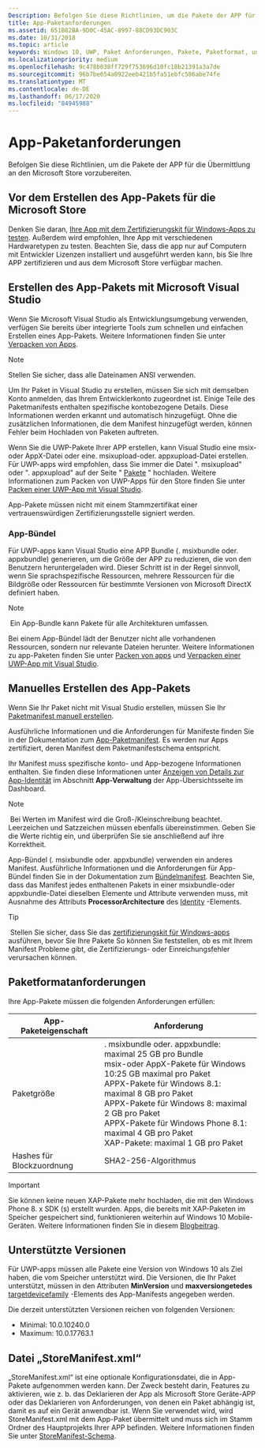 ```yaml
---
Description: Befolgen Sie diese Richtlinien, um die Pakete der APP für die Übermittlung an den Microsoft Store vorzubereiten.
title: App-Paketanforderungen
ms.assetid: 651B82BA-9D0C-45AC-8997-88CD93DC903C
ms.date: 10/31/2018
ms.topic: article
keywords: Windows 10, UWP, Paket Anforderungen, Pakete, Paketformat, unterstützte Version, übermitteln
ms.localizationpriority: medium
ms.openlocfilehash: 9c478b038ff729f753696d10fc18b21391a3a7de
ms.sourcegitcommit: 96b7be654a0922eeb421b5fa51ebfc586abe74fe
ms.translationtype: MT
ms.contentlocale: de-DE
ms.lasthandoff: 06/17/2020
ms.locfileid: "84945988"
---
```

# <a name="app-package-requirements"></a>App-Paketanforderungen

Befolgen Sie diese Richtlinien, um die Pakete der APP für die Übermittlung an den Microsoft Store vorzubereiten.

## <a name="before-you-build-your-apps-package-for-the-microsoft-store"></a>Vor dem Erstellen des App-Pakets für die Microsoft Store

Denken Sie daran, [Ihre App mit dem Zertifizierungskit für Windows-Apps zu testen](../debug-test-perf/windows-app-certification-kit.md). Außerdem wird empfohlen, Ihre App mit verschiedenen Hardwaretypen zu testen. Beachten Sie, dass die app nur auf Computern mit Entwickler Lizenzen installiert und ausgeführt werden kann, bis Sie Ihre APP zertifizieren und aus dem Microsoft Store verfügbar machen.

## <a name="building-the-app-package-using-microsoft-visual-studio"></a>Erstellen des App-Pakets mit Microsoft Visual Studio

Wenn Sie Microsoft Visual Studio als Entwicklungsumgebung verwenden, verfügen Sie bereits über integrierte Tools zum schnellen und einfachen Erstellen eines App-Pakets. Weitere Informationen finden Sie unter [Verpacken von Apps](../packaging/index.md).

> [!NOTE]
> Stellen Sie sicher, dass alle Dateinamen ANSI verwenden. 

Um Ihr Paket in Visual Studio zu erstellen, müssen Sie sich mit demselben Konto anmelden, das Ihrem Entwicklerkonto zugeordnet ist. Einige Teile des Paketmanifests enthalten spezifische kontobezogene Details. Diese Informationen werden erkannt und automatisch hinzugefügt. Ohne die zusätzlichen Informationen, die dem Manifest hinzugefügt werden, können Fehler beim Hochladen von Paketen auftreten. 

Wenn Sie die UWP-Pakete Ihrer APP erstellen, kann Visual Studio eine msix-oder AppX-Datei oder eine. msixupload-oder. appxupload-Datei erstellen. Für UWP-apps wird empfohlen, dass Sie immer die Datei ". msixupload" oder ". appxupload" auf der Seite " [Pakete](upload-app-packages.md) " hochladen. Weitere Informationen zum Packen von UWP-Apps für den Store finden Sie unter [Packen einer UWP-App mit Visual Studio](/windows/msix/package/packaging-uwp-apps).

App-Pakete müssen nicht mit einem Stammzertifikat einer vertrauenswürdigen Zertifizierungsstelle signiert werden.


### <a name="app-bundles"></a>App-Bündel

Für UWP-apps kann Visual Studio eine APP Bundle (. msixbundle oder. appxbundle) generieren, um die Größe der APP zu reduzieren, die von den Benutzern heruntergeladen wird. Dieser Schritt ist in der Regel sinnvoll, wenn Sie sprachspezifische Ressourcen, mehrere Ressourcen für die Bildgröße oder Ressourcen für bestimmte Versionen von Microsoft DirectX definiert haben.

> [!NOTE]
> Ein App-Bundle kann Pakete für alle Architekturen umfassen.

Bei einem App-Bündel lädt der Benutzer nicht alle vorhandenen Ressourcen, sondern nur relevante Dateien herunter. Weitere Informationen zu app-Paketen finden Sie unter [Packen von apps](../packaging/index.md) und [Verpacken einer UWP-App mit Visual Studio](/windows/msix/package/packaging-uwp-apps).


## <a name="building-the-app-package-manually"></a>Manuelles Erstellen des App-Pakets

Wenn Sie Ihr Paket nicht mit Visual Studio erstellen, müssen Sie Ihr [Paketmanifest manuell erstellen](https://docs.microsoft.com/uwp/schemas/appxpackage/how-to-create-a-package-manifest-manually).

Ausführliche Informationen und die Anforderungen für Manifeste finden Sie in der Dokumentation zum [App-Paketmanifest](https://docs.microsoft.com/uwp/schemas/appxpackage/appx-package-manifest). Es werden nur Apps zertifiziert, deren Manifest dem Paketmanifestschema entspricht.

Ihr Manifest muss spezifische konto- und App-bezogene Informationen enthalten. Sie finden diese Informationen unter [Anzeigen von Details zur App-Identität](view-app-identity-details.md) im Abschnitt **App-Verwaltung** der App-Übersichtsseite im Dashboard.

> [!NOTE]
> Bei Werten im Manifest wird die Groß-/Kleinschreibung beachtet. Leerzeichen und Satzzeichen müssen ebenfalls übereinstimmen. Geben Sie die Werte richtig ein, und überprüfen Sie sie anschließend auf ihre Korrektheit.


App-Bündel (. msixbundle oder. appxbundle) verwenden ein anderes Manifest. Ausführliche Informationen und die Anforderungen für App-Bündel finden Sie in der Dokumentation zum [Bündelmanifest](https://docs.microsoft.com/uwp/schemas/bundlemanifestschema/bundle-manifest). Beachten Sie, dass das Manifest jedes enthaltenen Pakets in einer msixbundle-oder appxbundle-Datei dieselben Elemente und Attribute verwenden muss, mit Ausnahme des Attributs **ProcessorArchitecture** des [Identity](https://docs.microsoft.com/uwp/schemas/appxpackage/uapmanifestschema/element-identity) -Elements.

> [!TIP]
> Stellen Sie sicher, dass Sie das [zertifizierungskit für Windows-apps](../debug-test-perf/windows-app-certification-kit.md) ausführen, bevor Sie Ihre Pakete So können Sie feststellen, ob es mit Ihrem Manifest Probleme gibt, die Zertifizierungs- oder Einreichungsfehler verursachen können.


## <a name="package-format-requirements"></a>Paketformatanforderungen

Ihre App-Pakete müssen die folgenden Anforderungen erfüllen:

| App-Paketeigenschaft | Anforderung                                                          |
|----------------------|----------------------------------------------------------------------|
| Paketgröße         | . msixbundle oder. appxbundle: maximal 25 GB pro Bundle <br>msix-oder AppX-Pakete für Windows 10:25 GB maximal pro Paket<br>APPX-Pakete für Windows 8.1: maximal 8 GB pro Paket <br> APPX-Pakete für Windows 8: maximal 2 GB pro Paket <br> APPX-Pakete für Windows Phone 8.1: maximal 4 GB pro Paket <br> XAP-Pakete: maximal 1 GB pro Paket                                                                           |
| Hashes für Blockzuordnung     | SHA2-256-Algorithmus                                                   |

> [!IMPORTANT]
> Sie können keine neuen XAP-Pakete mehr hochladen, die mit den Windows Phone 8. x SDK (s) erstellt wurden. Apps, die bereits mit XAP-Paketen im Speicher gespeichert sind, funktionieren weiterhin auf Windows 10 Mobile-Geräten. Weitere Informationen finden Sie in diesem [Blogbeitrag](https://blogs.windows.com/windowsdeveloper/2018/08/20/important-dates-regarding-apps-with-windows-phone-8-x-and-earlier-and-windows-8-8-1-packages-submitted-to-microsoft-store).

## <a name="supported-versions"></a>Unterstützte Versionen

Für UWP-apps müssen alle Pakete eine Version von Windows 10 als Ziel haben, die vom Speicher unterstützt wird. Die Versionen, die Ihr Paket unterstützt, müssen in den Attributen **MinVersion** und **maxversiongetedes** [targetdevicefamily](https://docs.microsoft.com/uwp/schemas/appxpackage/uapmanifestschema/element-targetdevicefamily) -Elements des App-Manifests angegeben werden.

Die derzeit unterstützten Versionen reichen von folgenden Versionen: 
- Minimal: 10.0.10240.0
- Maximum: 10.0.17763.1


## <a name="storemanifest-xml-file"></a>Datei „StoreManifest.xml“

„StoreManifest.xml“ ist eine optionale Konfigurationsdatei, die in App-Pakete aufgenommen werden kann. Der Zweck besteht darin, Features zu aktivieren, wie z. b. das Deklarieren der App als Microsoft Store Geräte-APP oder das Deklarieren von Anforderungen, von denen ein Paket abhängig ist, damit es auf ein Gerät anwendbar ist. Wenn Sie verwendet wird, wird StoreManifest.xml mit dem App-Paket übermittelt und muss sich im Stamm Ordner des Hauptprojekts Ihrer APP befinden. Weitere Informationen finden Sie unter [StoreManifest-Schema](https://docs.microsoft.com/uwp/schemas/storemanifest/store-manifest-schema-portal).

 

 




